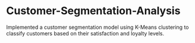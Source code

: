 # Customer-Segmentation-Analysis
Implemented a customer segmentation model using K-Means clustering to classify customers based on their satisfaction and loyalty levels.

